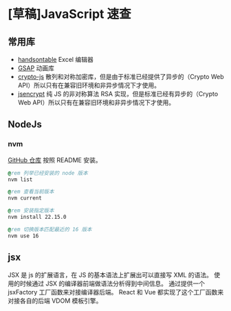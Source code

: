 # [草稿]JavaScript 速查

## 常用库

- [handsontable](https://github.com/handsontable/handsontable) Excel 编辑器
- [GSAP](https://github.com/greensock/GSAP) 动画库
- [crypto-js](https://github.com/brix/crypto-js) 散列和对称加密库，但是由于标准已经提供了异步的（Crypto Web API）所以只有在兼容旧环境和非异步情况下才使用。
- [jsencrypt](https://github.com/travist/jsencrypt) 纯 JS 的非对称算法 RSA 实现，但是标准已经有异步的（Crypto Web API）所以只有在兼容旧环境和非异步情况下才使用。

## NodeJs

### nvm

[GitHub 仓库](https://github.com/nvm-sh/nvm) 按照 README 安装。

```bat
@rem 列举已经安装的 node 版本
nvm list

@rem 查看当前版本
nvm current

@rem 安装指定版本
nvm install 22.15.0

@rem 切换版本匹配最近的 16 版本
nvm use 16
```

## jsx

JSX 是 js 的扩展语言，在 JS 的基本语法上扩展出可以直接写 XML 的语法。
使用的时候通过 JSX 的编译器前端做语法分析得到中间信息。
通过提供一个 jsxFactory 工厂函数来对接编译器后端。
React 和 Vue 都实现了这个工厂函数来对接各自的后端 VDOM 模板引擎。
